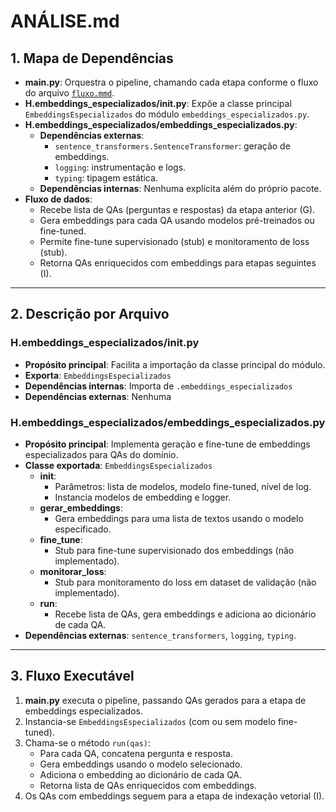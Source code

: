 # ANÁLISE.md

## 1. Mapa de Dependências

- **main.py**: Orquestra o pipeline, chamando cada etapa conforme o fluxo do arquivo [`fluxo.mmd`](../docs/fluxo.mmd).
- **H.embeddings_especializados/__init__.py**: Expõe a classe principal `EmbeddingsEspecializados` do módulo `embeddings_especializados.py`.
- **H.embeddings_especializados/embeddings_especializados.py**:
  - **Dependências externas**:
    - `sentence_transformers.SentenceTransformer`: geração de embeddings.
    - `logging`: instrumentação e logs.
    - `typing`: tipagem estática.
  - **Dependências internas**: Nenhuma explícita além do próprio pacote.
- **Fluxo de dados**:
  - Recebe lista de QAs (perguntas e respostas) da etapa anterior (G).
  - Gera embeddings para cada QA usando modelos pré-treinados ou fine-tuned.
  - Permite fine-tune supervisionado (stub) e monitoramento de loss (stub).
  - Retorna QAs enriquecidos com embeddings para etapas seguintes (I).

---

## 2. Descrição por Arquivo

### H.embeddings_especializados/__init__.py

- **Propósito principal**: Facilita a importação da classe principal do módulo.
- **Exporta**: `EmbeddingsEspecializados`
- **Dependências internas**: Importa de `.embeddings_especializados`
- **Dependências externas**: Nenhuma

### H.embeddings_especializados/embeddings_especializados.py

- **Propósito principal**: Implementa geração e fine-tune de embeddings especializados para QAs do domínio.
- **Classe exportada**: `EmbeddingsEspecializados`
  - **__init__**: 
    - Parâmetros: lista de modelos, modelo fine-tuned, nível de log.
    - Instancia modelos de embedding e logger.
  - **gerar_embeddings**:
    - Gera embeddings para uma lista de textos usando o modelo especificado.
  - **fine_tune**:
    - Stub para fine-tune supervisionado dos embeddings (não implementado).
  - **monitorar_loss**:
    - Stub para monitoramento do loss em dataset de validação (não implementado).
  - **run**:
    - Recebe lista de QAs, gera embeddings e adiciona ao dicionário de cada QA.
- **Dependências externas**: `sentence_transformers`, `logging`, `typing`.

---

## 3. Fluxo Executável

1. **main.py** executa o pipeline, passando QAs gerados para a etapa de embeddings especializados.
2. Instancia-se `EmbeddingsEspecializados` (com ou sem modelo fine-tuned).
3. Chama-se o método `run(qas)`:
   - Para cada QA, concatena pergunta e resposta.
   - Gera embeddings usando o modelo selecionado.
   - Adiciona o embedding ao dicionário de cada QA.
   - Retorna lista de QAs enriquecidos com embeddings.
4. Os QAs com embeddings seguem para a etapa de indexação vetorial (I).
